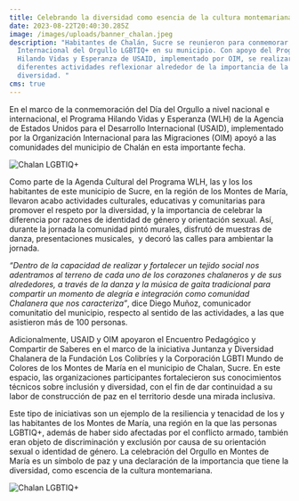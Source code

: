 ```yaml
---
title: Celebrando la diversidad como esencia de la cultura montemariana
date: 2023-08-22T20:40:30.285Z
image: /images/uploads/banner_chalan.jpeg
description: "Habitantes de Chalán, Sucre se reunieron para conmemorar el Día
  Internacional del Orgullo LGBTIQ+ en su municipio. Con apoyo del Programa
  Hilando Vidas y Esperanza de USAID, implementado por OIM, se realizaron
  diferentes actividades reflexionar alrededor de la importancia de la
  diversidad. "
cms: true
---
```

En el marco de la conmemoración del Día del Orgullo a nivel nacional e internacional, el Programa Hilando Vidas y Esperanza (WLH) de la Agencia de Estados Unidos para el Desarrollo Internacional (USAID), implementado por la Organización Internacional para las Migraciones (OIM) apoyó a las comunidades del municipio de Chalán en esta importante fecha. 

![Chalan LGBTIQ+](https://colombia.iom.int/sites/g/files/tmzbdl1011/files/images/Notas/chalan1.jpg)

Como parte de la Agenda Cultural del Programa WLH, las y los los habitantes de este municipio de Sucre, en la región de los Montes de María, llevaron acabo actividades culturales, educativas y comunitarias para promover el respeto por la diversidad, y la importancia de celebrar la diferencia por razones de identidad de género y orientación sexual. Así, durante la jornada la comunidad pintó murales, disfrutó de muestras de danza, presentaciones musicales,  y decoró las calles para ambientar la jornada.

*“Dentro de la capacidad de realizar y fortalecer un tejido social nos adentramos al terreno de cada uno de los corazones chalaneros y de sus alrededores, a través de la danza y la música de gaita tradicional para compartir un momento de alegría e integración como comunidad Chalanera que nos caracteriza”*, dice Diego Muñoz, comunicador comunitatio del municipio, respecto al sentido de las actividades, a las que asistieron más de 100 personas.

Adicionalmente, USAID y OIM apoyaron el Encuentro Pedagógico y Compartir de Saberes en el marco de la iniciativa Juntanza y Diversidad Chalanera de la Fundación Los Colibríes y la Corporación LGBTI Mundo de Colores de los Montes de María en el municipio de Chalan, Sucre. En este espacio, las organizaciones participantes fortalecieron sus conocimientos técnicos sobre inclusión y diversidad, con el fin de dar continuidad a su labor de construcción de paz en el territorio desde una mirada inclusiva. 

Este tipo de iniciativas son un ejemplo de la resiliencia y tenacidad de los y las habitantes de los Montes de María, una región en la que las personas LGBTIQ+, además de haber sido afectadas por el conflicto armado, también eran objeto de discriminación y exclusión por causa de su orientación sexual o identidad de género. La celebración del Orgullo en Montes de María es un símbolo de paz y una declaración de la importancia que tiene la diversidad, como escencia de la cultura montemariana. 

![Chalan LGBTIQ+](https://colombia.iom.int/sites/g/files/tmzbdl1011/files/images/Notas/whatsapp-image-2023-06-28-at-12.41.00-pm-5.jpeg)